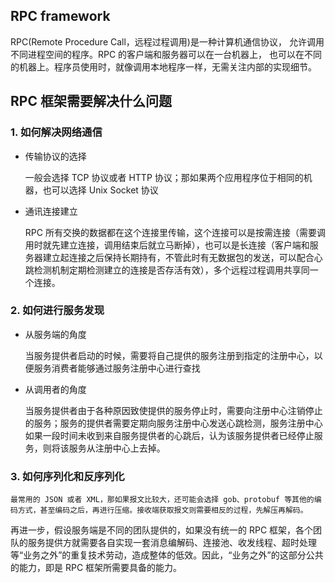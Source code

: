 ## RPC framework

RPC(Remote Procedure Call，远程过程调用)是一种计算机通信协议，
允许调用不同进程空间的程序。RPC 的客户端和服务器可以在一台机器上，
也可以在不同的机器上。程序员使用时，就像调用本地程序一样，无需关注内部的实现细节。

## RPC 框架需要解决什么问题
### 1. 如何解决网络通信
* 传输协议的选择

    一般会选择 TCP 协议或者 HTTP 协议；那如果两个应用程序位于相同的机器，也可以选择 Unix Socket 协议

* 通讯连接建立
    
    RPC 所有交换的数据都在这个连接里传输，这个连接可以是按需连接（需要调用时就先建立连接，调用结束后就立马断掉），也可以是长连接（客户端和服务器建立起连接之后保持长期持有，不管此时有无数据包的发送，可以配合心跳检测机制定期检测建立的连接是否存活有效），多个远程过程调用共享同一个连接。

### 2. 如何进行服务发现
*  从服务端的角度
    
    当服务提供者启动的时候，需要将自己提供的服务注册到指定的注册中心，以便服务消费者能够通过服务注册中心进行查找
* 从调用者的角度

    当服务提供者由于各种原因致使提供的服务停止时，需要向注册中心注销停止的服务；服务的提供者需要定期向服务注册中心发送心跳检测，服务注册中心如果一段时间未收到来自服务提供者的心跳后，认为该服务提供者已经停止服务，则将该服务从注册中心上去掉。

### 3. 如何序列化和反序列化
    最常用的 JSON 或者 XML，那如果报文比较大，还可能会选择 gob、protobuf 等其他的编码方式，甚至编码之后，再进行压缩。接收端获取报文则需要相反的过程，先解压再解码。

再进一步，假设服务端是不同的团队提供的，如果没有统一的 RPC 
框架，各个团队的服务提供方就需要各自实现一套消息编解码、连接池、收发线程、超时处理等“业务之外”的重复技术劳动，造成整体的低效。因此，“业务之外”的这部分公共的能力，即是 RPC 框架所需要具备的能力。